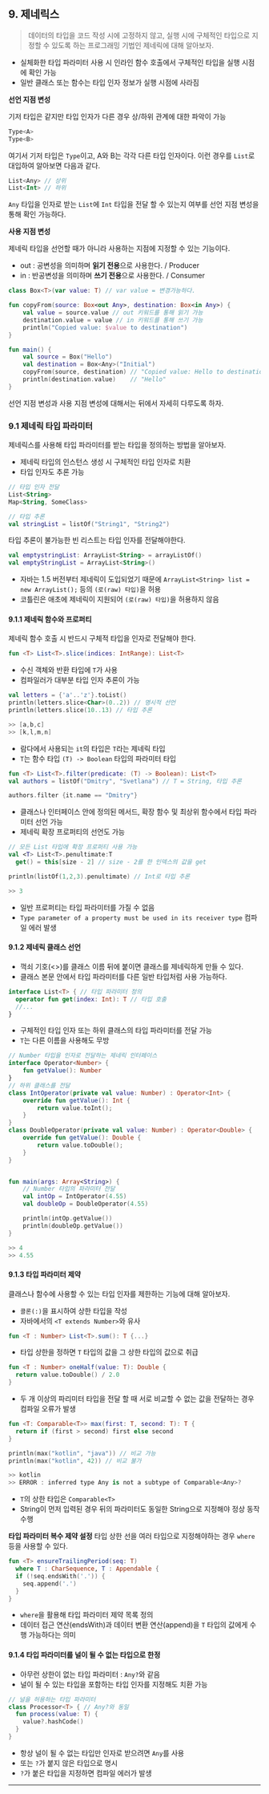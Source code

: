 ## 9. 제네릭스
>데이터의 타입을 코드 작성 시에 고정하지 않고, 실행 시에 구체적인 타입으로 지정할 수 있도록 하는 프로그래밍 기법인 제네릭에 대해 알아보자.

- 실체화한 타입 파라미터 사용 시 인라인 함수 호출에서 구체적인 타입을 실행 시점에 확인 가능
- 일반 클래스 또는 함수는 타입 인자 정보가 실행 시점에 사라짐

**선언 지점 변성**

기저 타입은 같지만 타입 인자가 다른 경우 상/하위 관계에 대한 파악이 가능
```kotlin
Type<A>
Type<B>
```

여기서 기저 타입은 `Type`이고, A와 B는 각각 다른 타입 인자이다.
이런 경우를 `List`로 대입하여 알아보면 다음과 같다.

```kotlin
List<Any> // 상위
List<Int> // 하위
```
`Any` 타입을 인자로 받는 `List`에 `Int` 타입을 전달 할 수 있는지 여부를 선언 지점 변성을 통해 확인 가능하다.

**사용 지점 변성**

제네릭 타입을 선언할 때가 아니라 사용하는 지점에 지정할 수 있는 기능이다.

- out : 공변성을 의미하며 **읽기 전용**으로 사용한다. / Producer
- in : 반공변성을 의미하며 **쓰기 전용**으로 사용한다. / Consumer

```kotlin
class Box<T>(var value: T) // var value = 변경가능하다.

fun copyFrom(source: Box<out Any>, destination: Box<in Any>) {
    val value = source.value // out 키워드를 통해 읽기 가능
    destination.value = value // in 키워드를 통해 쓰기 가능
    println("Copied value: $value to destination")
}

fun main() {
    val source = Box("Hello")
    val destination = Box<Any>("Initial")
    copyFrom(source, destination) // "Copied value: Hello to destination"
    println(destination.value)    // "Hello"
}
```

선언 지점 변성과 사용 지점 변성에 대해서는 뒤에서 자세히 다루도록 하자.

### 9.1 제네릭 타입 파라미터
제네릭스를 사용해 타입 파라미터를 받는 타입을 정의하는 방법을 알아보자.

- 제네릭 타입의 인스턴스 생성 시 구체적인 타입 인자로 치환
- 타입 인자도 추론 가능

```kotlin
// 타입 인자 전달
List<String>
Map<String, SomeClass>

// 타입 추론
val stringList = listOf("String1", "String2")
```

타입 추론이 불가능한 빈 리스트는 타입 인자를 전달해야한다.

```kotlin
val emptystringList: ArrayList<String> = arrayListOf()
val emptyStringList = ArrayList<String>()
```

- 자바는 1.5 버전부터 제네릭이 도입되었기 때문에 `ArrayList<String> list = new ArrayList();` 등의 `(로(raw) 타입)`을 허용
- 코틀린은 애초에 제네릭이 지원되어 `(로(raw) 타입)`을 허용하지 않음

#### 9.1.1 제네릭 함수와 프로퍼티
제네릭 함수 호출 시 반드시 구체적 타입을 인자로 전달해야 한다.

```kotlin
fun <T> List<T>.slice(indices: IntRange): List<T>
```

- 수신 객체와 반환 타입에 `T`가 사용
- 컴파일러가 대부분 타입 인자 추론이 가능

```kotlin
val letters = {'a'..'z'}.toList()
println(letters.slice<Char>(0..2)) // 명시적 선언
println(letters.slice(10..13) // 타입 추론

>> [a,b,c]
>> [k,l,m,n]
```

- 람다에서 사용되는 `it`의 타입은 `T`라는 제네릭 타입
- `T`는 함수 타입 `(T) -> Boolean` 타입의 파라미터 타입

```kotlin
fun <T> List<T>.filter(predicate: (T) -> Boolean): List<T>
val authors = listOf("Dmitry", "Svetlana") // T = String, 타입 추론

authors.filter {it.name == "Dmitry"}
```

- 클래스나 인터페이스 안에 정의된 메서드, 확장 함수 및 최상위 함수에서 타입 파라미터 선언 가능
- 제네릭 확장 프로퍼티의 선언도 가능

```kotlin
// 모든 List 타입에 확장 프로퍼티 사용 가능
val <T> List<T>.penultimate:T
  get() = this[size - 2] // size - 2를 한 인덱스의 값을 get

println(listOf(1,2,3).penultimate) // Int로 타입 추론

>> 3
```

- 일반 프로퍼티는 타입 파라미터를 가질 수 없음
- `Type parameter of a property must be used in its receiver type` 컴파일 에러 발생

#### 9.1.2 제네릭 클래스 선언

- 꺽쇠 기호(<>)를 클래스 이름 뒤에 붙이면 클래스를 제네릭하게 만들 수 있다.
- 클래스 본문 안에서 타입 파라미터를 다른 일반 타입처럼 사용 가능하다.

```kotlin
interface List<T> { // 타입 파라미터 정의
  operator fun get(index: Int): T // 타입 호출
  //...
}
```

- 구체적인 타입 인자 또는 하위 클래스의 타입 파라미터를 전달 가능
- `T`는 다른 이름을 사용해도 무방

```kotlin
// Number 타입을 인자로 전달하는 제네릭 인터페이스
interface Operator<Number> {
    fun getValue(): Number
}
// 하위 클래스를 전달
class IntOperator(private val value: Number) : Operator<Int> {
    override fun getValue(): Int {
        return value.toInt();
    }
}
class DoubleOperator(private val value: Number) : Operator<Double> {
    override fun getValue(): Double {
        return value.toDouble();
    }
}


fun main(args: Array<String>) {
    // Number 타입의 파라미터 전달
    val intOp = IntOperator(4.55)
    val doubleOp = DoubleOperator(4.55)

    println(intOp.getValue())
    println(doubleOp.getValue())
}

>> 4
>> 4.55
```

#### 9.1.3 타입 파라미터 제약
클래스나 함수에 사용할 수 있는 타입 인자를 제한하는 기능에 대해 알아보자.

- `콜론(:)`을 표시하여 상한 타입을 작성
- 자바에서의 `<T extends Number>`와 유사

```kotlin
fun <T : Number> List<T>.sum(): T {...}
```

- 타입 상한을 정하면 `T` 타입의 값을 그 상한 타입의 값으로 취급

```kotlin
fun <T : Number> oneHalf(value: T): Double {
  return value.toDouble() / 2.0
}
```

- 두 개 이상의 파리미터 타입을 전달 할 때 서로 비교할 수 없는 값을 전달하는 경우 컴파일 오류가 발생

```kotlin
fun <T: Comparable<T>> max(first: T, second: T): T {
  return if (first > second) first else second
}

println(max("kotlin", "java")) // 비교 가능
println(max("kotlin", 42)) // 비교 불가

>> kotlin
>> ERROR : inferred type Any is not a subtype of Comparable<Any>?
```

- `T`의 상한 타입은 `Comparable<T>`
- String이 먼저 입력된 경우 뒤의 파라미터도 동일한 String으로 지정해야 정상 동작 수행

**타입 파라미터 복수 제약 설정**
타입 상한 선을 여러 타입으로 지정해야하는 경우 `where` 등을 사용할 수 있다.

```kotlin
fun <T> ensureTrailingPeriod(seq: T)
  where T : CharSequence, T : Appendable {
  if (!seq.endsWith('.')) {
    seq.append('.')
  }
}
```

- `where`을 활용해 타입 파라미터 제약 목록 정의
- 데이터 접근 연산(endsWith)과 데이터 변환 연산(append)을 `T` 타입의 값에게 수행 가능하다는 의미

#### 9.1.4 타입 파라미터를 널이 될 수 없는 타입으로 한정

- 아무런 상한이 없는 타입 파라미터 : `Any?`와 같음
- 널이 될 수 있는 타입을 포함하는 타입 인자를 지정해도 치환 가능

```kotlin
// 널을 허용하는 타입 파라미터
class Processor<T> { // Any?와 동일
  fun process(value: T) {
    value?.hashCode()
  }
}
```

- 항상 널이 될 수 없는 타입만 인자로 받으려면 `Any`를 사용
- 또는 `?`가 붙지 않은 타입으로 명시
- `?`가 붙은 타입을 지정하면 컴파일 에러가 발생

---
